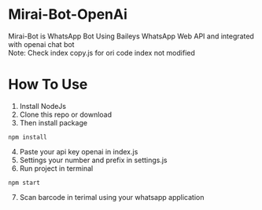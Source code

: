 # Mirai-Bot-OpenAi
Mirai-Bot is WhatsApp Bot Using Baileys WhatsApp Web API and integrated with openai chat bot <br>
Note: Check index copy.js for ori code index not modified

# How To Use
1. Install NodeJs
2. Clone this repo or download
3. Then install package 
```   
npm install
```
4. Paste your api key openai in index.js
5. Settings your number and prefix in settings.js
6. Run project in terminal
```   
npm start
```
7. Scan barcode in terimal using your whatsapp application
